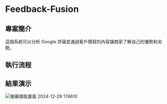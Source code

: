 # Feedback-Fusion

## 專案簡介
這個系統可以分析 Google 評論並通過客戶撰寫的內容讓商家了解自己的優勢和劣勢。

## 執行流程

## 結果演示
![螢幕擷取畫面 2024-12-29 174610](https://github.com/user-attachments/assets/2d4dc5c9-2679-4ea2-8575-577bf4b7f620)
